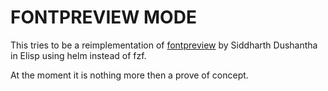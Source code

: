 # FONTPREVIEW MODE

This tries to be a reimplementation of [fontpreview](https://github.com/sdushantha/fontpreview) by Siddharth Dushantha in Elisp
using helm instead of fzf.

At the moment it is nothing more then a prove of concept.